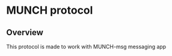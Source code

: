 MUNCH protocol
===============

Overview
--------
This protocol is made to work with MUNCH-msg messaging app
